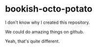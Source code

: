 # bookish-octo-potato
I don't know why I created this repository.

We could do amazing things on github.

Yeah, that's quite different.
